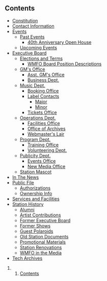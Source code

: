 Contents 
--------

-   [Constitution](https://wiki.wmfo.org/About_WMFO/Constitution "About_WMFO/Constitution")
-   [Contact
    Information](https://wiki.wmfo.org/About_WMFO/Contact_Information "About_WMFO/Contact_Information")
-   [Events](https://wiki.wmfo.org/About_WMFO/Events "About_WMFO/Events")
    -   [Past
        Events](https://wiki.wmfo.org/About_WMFO/Events/Past_Events "About_WMFO/Events/Past_Events")
        -   [40th Anniversary Open
            House](https://wiki.wmfo.org/About_WMFO/Events/Past_Events/40th_Anniversary_Open_House "About_WMFO/Events/Past_Events/40th_Anniversary_Open_House")
    -   [Upcoming
        Events](https://wiki.wmfo.org/About_WMFO/Events/Upcoming_Events "About_WMFO/Events/Upcoming_Events")
-   [Executive
    Board](https://wiki.wmfo.org/About_WMFO/Executive_Board "About_WMFO/Executive_Board")
    -   [Elections and
        Terms](https://wiki.wmfo.org/About_WMFO/Executive_Board/Elections_and_Terms "About_WMFO/Executive_Board/Elections_and_Terms")
        -   [WMFO Board Position
            Descriptions](https://wiki.wmfo.org/About_WMFO/Executive_Board/Elections_and_Terms/WMFO_Board_Position_Descriptions "About_WMFO/Executive_Board/Elections_and_Terms/WMFO_Board_Position_Descriptions")
    -   [GM's
        Office](https://wiki.wmfo.org/About_WMFO/Executive_Board/GM's_Office "About_WMFO/Executive_Board/GM's_Office")
        -   [Asst. GM's
            Office](https://wiki.wmfo.org/About_WMFO/Executive_Board/GM's_Office/Asst._GM's_Office "About_WMFO/Executive_Board/GM's_Office/Asst._GM's_Office")
        -   [Business
            Dept.](https://wiki.wmfo.org/About_WMFO/Executive_Board/GM's_Office/Business_Dept. "About_WMFO/Executive_Board/GM's_Office/Business_Dept.")
    -   [Music
        Dept.](https://wiki.wmfo.org/About_WMFO/Executive_Board/Music_Dept. "About_WMFO/Executive_Board/Music_Dept.")
        -   [Booking
            Office](https://wiki.wmfo.org/About_WMFO/Executive_Board/Music_Dept./Booking_Office "About_WMFO/Executive_Board/Music_Dept./Booking_Office")
        -   [Label
            Contacts](https://wiki.wmfo.org/About_WMFO/Executive_Board/Music_Dept./Label_Contacts "About_WMFO/Executive_Board/Music_Dept./Label_Contacts")
            -   [Major](https://wiki.wmfo.org/About_WMFO/Executive_Board/Music_Dept./Label_Contacts/Major "About_WMFO/Executive_Board/Music_Dept./Label_Contacts/Major")
            -   [Minor](https://wiki.wmfo.org/About_WMFO/Executive_Board/Music_Dept./Label_Contacts/Minor "About_WMFO/Executive_Board/Music_Dept./Label_Contacts/Minor")
        -   [Tickets
            Office](https://wiki.wmfo.org/About_WMFO/Executive_Board/Music_Dept./Tickets_Office "About_WMFO/Executive_Board/Music_Dept./Tickets_Office")
    -   [Operations
        Dept.](https://wiki.wmfo.org/About_WMFO/Executive_Board/Operations_Dept. "About_WMFO/Executive_Board/Operations_Dept.")
        -   [Facilities
            Office](https://wiki.wmfo.org/About_WMFO/Executive_Board/Operations_Dept./Facilities_Office "About_WMFO/Executive_Board/Operations_Dept./Facilities_Office")
        -   [Office of
            Archives](https://wiki.wmfo.org/About_WMFO/Executive_Board/Operations_Dept./Office_of_Archives "About_WMFO/Executive_Board/Operations_Dept./Office_of_Archives")
        -   [Webmaster's
            Lair](https://wiki.wmfo.org/About_WMFO/Executive_Board/Operations_Dept./WebMaster's_Lair "About_WMFO/Executive_Board/Operations_Dept./WebMaster's_Lair")
    -   [Program
        Dept.](https://wiki.wmfo.org/About_WMFO/Executive_Board/Program_Dept. "About_WMFO/Executive_Board/Program_Dept.")
        -   [Training
            Office](https://wiki.wmfo.org/About_WMFO/Executive_Board/Program_Dept./Training_Office "About_WMFO/Executive_Board/Program_Dept./Training_Office")
        -   [Volunteering
            Dept.](https://wiki.wmfo.org/About_WMFO/Executive_Board/Program_Dept./Volunteering_Dept. "About_WMFO/Executive_Board/Program_Dept./Volunteering_Dept.")
    -   [Publicity
        Dept.](https://wiki.wmfo.org/About_WMFO/Executive_Board/Publicity_Dept. "About_WMFO/Executive_Board/Publicity_Dept.")
        -   [Events
            Office](https://wiki.wmfo.org/About_WMFO/Executive_Board/Publicity_Dept./Events_Office "About_WMFO/Executive_Board/Publicity_Dept./Events_Office")
        -   [New Media
            Office](https://wiki.wmfo.org/About_WMFO/Executive_Board/Publicity_Dept./New_Media_Office "About_WMFO/Executive_Board/Publicity_Dept./New_Media_Office")
    -   [Station
        Mascot](https://wiki.wmfo.org/About_WMFO/Executive_Board/Station_Mascot "About_WMFO/Executive_Board/Station_Mascot")
-   [In The
    News](https://wiki.wmfo.org/About_WMFO/In_The_News "About_WMFO/In_The_News")
-   [Public
    File](https://wiki.wmfo.org/About_WMFO/Public_File "About_WMFO/Public_File")
    -   [Authorizations](https://wiki.wmfo.org/About_WMFO/Public_File/Authorizations "About_WMFO/Public_File/Authorizations")
    -   [Ownership
        Info](https://wiki.wmfo.org/About_WMFO/Public_File/Ownership_Info "About_WMFO/Public_File/Ownership_Info")
-   [Services and
    Facilities](https://wiki.wmfo.org/About_WMFO/Services_and_Facilities "About_WMFO/Services_and_Facilities")
-   [Station
    History](https://wiki.wmfo.org/About_WMFO/Station_History "About_WMFO/Station_History")
    -   [Alumni](https://wiki.wmfo.org/About_WMFO/Station_History/Alumni "About_WMFO/Station_History/Alumni")
    -   [Artist
        Contributions](https://wiki.wmfo.org/About_WMFO/Station_History/Artist_Contributions "About_WMFO/Station_History/Artist_Contributions")
    -   [Former Executive
        Board](https://wiki.wmfo.org/About_WMFO/Station_History/Former_Executive_Board "About_WMFO/Station_History/Former_Executive_Board")
    -   [Former
        Shows](https://wiki.wmfo.org/About_WMFO/Station_History/Former_Shows "About_WMFO/Station_History/Former_Shows")
    -   [Guest
        Polaroids](https://wiki.wmfo.org/About_WMFO/Station_History/Guest_Polaroids "About_WMFO/Station_History/Guest_Polaroids")
    -   [Old Station
        Documents](https://wiki.wmfo.org/About_WMFO/Station_History/Old_Station_Documents "About_WMFO/Station_History/Old_Station_Documents")
    -   [Promotional
        Materials](https://wiki.wmfo.org/About_WMFO/Station_History/Promotional_Materials "About_WMFO/Station_History/Promotional_Materials")
    -   [Station
        Renovations](https://wiki.wmfo.org/About_WMFO/Station_History/Station_Renovations "About_WMFO/Station_History/Station_Renovations")
    -   [WMFO in the
        Media](https://wiki.wmfo.org/About_WMFO/Station_History/WMFO_in_the_Media "About_WMFO/Station_History/WMFO_in_the_Media")
-   [Tech
    Archives](https://wiki.wmfo.org/About_WMFO/Tech_Archives "About_WMFO/Tech_Archives")

1.  1. [Contents](#Contents)

